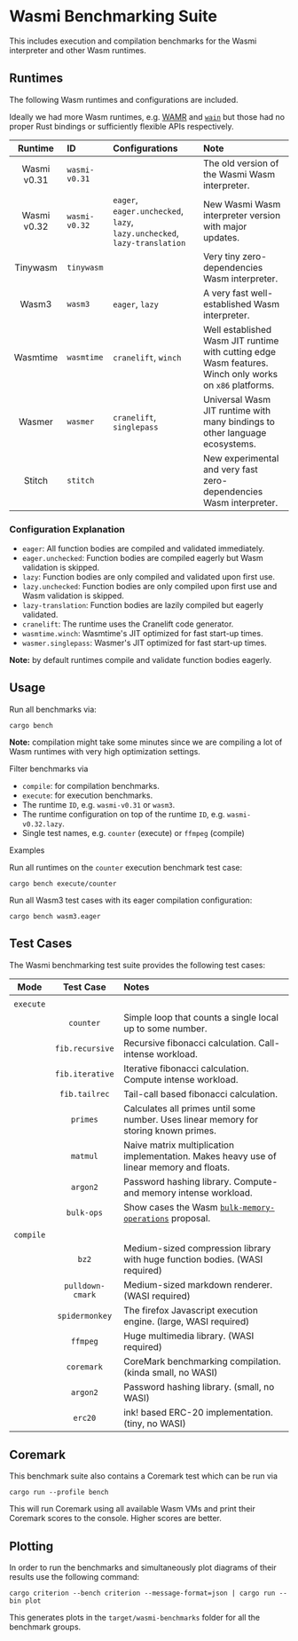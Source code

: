 # Wasmi Benchmarking Suite

This includes execution and compilation benchmarks for the Wasmi interpreter and other Wasm runtimes.

## Runtimes

The following Wasm runtimes and configurations are included.

Ideally we had more Wasm runtimes, e.g. [WAMR] and [`wain`] but those had no proper Rust bindings or sufficiently flexible APIs respectively.

[WAMR]: https://github.com/bytecodealliance/wasm-micro-runtime
[`wain`]: https://github.com/rhysd/wain

| Runtime | ID | Configurations | Note |
|:-------:|:---------------|:-----|:---|
| Wasmi v0.31 | `wasmi-v0.31` | | The old version of the Wasmi Wasm interpreter. |
| Wasmi v0.32 | `wasmi-v0.32` | `eager`, `eager.unchecked`, `lazy`, `lazy.unchecked`, `lazy-translation` | New Wasmi Wasm interpreter version with major updates. |
| Tinywasm | `tinywasm` | | Very tiny zero-dependencies Wasm interpreter. |
| Wasm3 | `wasm3` | `eager`, `lazy` | A very fast well-established Wasm interpreter. |
| Wasmtime | `wasmtime` | `cranelift`, `winch` | Well established Wasm JIT runtime with cutting edge Wasm features. Winch only works on `x86` platforms. |
| Wasmer | `wasmer` | `cranelift`, `singlepass` | Universal Wasm JIT runtime with many bindings to other language ecosystems. |
| Stitch | `stitch` | | New experimental and very fast zero-dependencies Wasm interpreter. |

### Configuration Explanation

- `eager`: All function bodies are compiled and validated immediately.
- `eager.unchecked`: Function bodies are compiled eagerly but Wasm validation is skipped.
- `lazy`: Function bodies are only compiled and validated upon first use.
- `lazy.unchecked`: Function bodies are only compiled upon first use and Wasm validation is skipped.
- `lazy-translation`: Function bodies are lazily compiled but eagerly validated.
- `cranelift`: The runtime uses the Cranelift code generator.
- `wasmtime.winch`: Wasmtime's JIT optimized for fast start-up times.
- `wasmer.singlepass`: Wasmer's JIT optimized for fast start-up times.

**Note:** by default runtimes compile and validate function bodies eagerly.

## Usage

Run all benchmarks via:

```
cargo bench
```

**Note:** compilation might take some minutes since we are compiling a lot of Wasm runtimes with very high optimization settings.

Filter benchmarks via

- `compile`: for compilation benchmarks.
- `execute`: for execution benchmarks.
- The runtime `ID`, e.g. `wasmi-v0.31` or `wasm3`.
- The runtime configuration on top of the runtime `ID`, e.g. `wasmi-v0.32.lazy`.
- Single test names, e.g. `counter` (execute) or `ffmpeg` (compile)

Examples

Run all runtimes on the `counter` execution benchmark test case:

```
cargo bench execute/counter
```

Run all Wasm3 test cases with its eager compilation configuration:

```
cargo bench wasm3.eager
```

## Test Cases

The Wasmi benchmarking test suite provides the following test cases:

| Mode | Test Case | Notes |
|:----:|:---------:|:------|
| | | |
| `execute` | | |
| | `counter` | Simple loop that counts a single local up to some number. |
| | `fib.recursive` | Recursive fibonacci calculation. Call-intense workload. |
| | `fib.iterative` | Iterative fibonacci calculation. Compute intense workload. |
| | `fib.tailrec` | Tail-call based fibonacci calculation. |
| | `primes` | Calculates all primes until some number. Uses linear memory for storing known primes. |
| | `matmul` | Naive matrix multiplication implementation. Makes heavy use of linear memory and floats. |
| | `argon2` | Password hashing library. Compute- and memory intense workload. |
| | `bulk-ops` | Show cases the Wasm [`bulk-memory-operations`] proposal. |
| | | |
| `compile` | | |
| | `bz2` | Medium-sized compression library with huge function bodies. (WASI required) |
| | `pulldown-cmark` | Medium-sized markdown renderer. (WASI required) |
| | `spidermonkey` | The firefox Javascript execution engine. (large, WASI required) |
| | `ffmpeg` | Huge multimedia library. (WASI required) |
| | `coremark` | CoreMark benchmarking compilation. (kinda small, no WASI) |
| | `argon2` | Password hashing library. (small, no WASI) |
| | `erc20` | ink! based ERC-20 implementation. (tiny, no WASI) |

[`bulk-memory-operations`]: https://github.com/WebAssembly/bulk-memory-operations

## Coremark

This benchmark suite also contains a Coremark test which can be run via

```
cargo run --profile bench
```

This will run Coremark using all available Wasm VMs and print their 
Coremark scores to the console. Higher scores are better.

## Plotting

In order to run the benchmarks and simultaneously plot diagrams of their results use the following command:

```
cargo criterion --bench criterion --message-format=json | cargo run --bin plot
```

This generates plots in the `target/wasmi-benchmarks` folder for all the benchmark groups.
